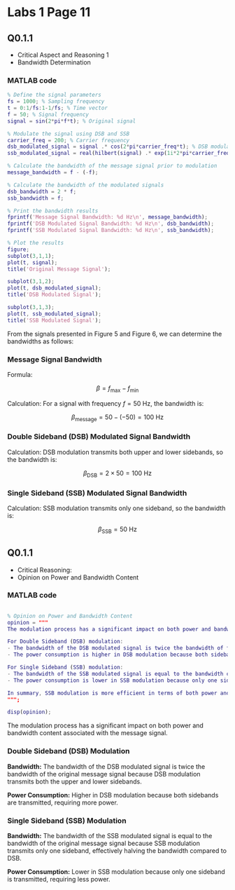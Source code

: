 # Labs 1 Page 11

## Q0.1.1
- Critical Aspect and Reasoning 1
- Bandwidth Determination

### MATLAB code
```matlab
% Define the signal parameters
fs = 1000; % Sampling frequency
t = 0:1/fs:1-1/fs; % Time vector
f = 50; % Signal frequency
signal = sin(2*pi*f*t); % Original signal

% Modulate the signal using DSB and SSB
carrier_freq = 200; % Carrier frequency
dsb_modulated_signal = signal .* cos(2*pi*carrier_freq*t); % DSB modulation
ssb_modulated_signal = real(hilbert(signal) .* exp(1i*2*pi*carrier_freq*t)); % SSB modulation

% Calculate the bandwidth of the message signal prior to modulation
message_bandwidth = f - (-f);

% Calculate the bandwidth of the modulated signals
dsb_bandwidth = 2 * f;
ssb_bandwidth = f;

% Print the bandwidth results
fprintf('Message Signal Bandwidth: %d Hz\n', message_bandwidth);
fprintf('DSB Modulated Signal Bandwidth: %d Hz\n', dsb_bandwidth);
fprintf('SSB Modulated Signal Bandwidth: %d Hz\n', ssb_bandwidth);

% Plot the results
figure;
subplot(3,1,1);
plot(t, signal);
title('Original Message Signal');

subplot(3,1,2);
plot(t, dsb_modulated_signal);
title('DSB Modulated Signal');

subplot(3,1,3);
plot(t, ssb_modulated_signal);
title('SSB Modulated Signal');
```

From the signals presented in Figure 5 and Figure 6, we can determine the bandwidths as follows:

### Message Signal Bandwidth

Formula: 

$$
\beta = f_{\text{max}} - f_{\text{min}}
$$

Calculation: For a signal with frequency $f = 50$ Hz, the bandwidth is: 

$$
\beta_{\text{message}} = 50 - (-50) = 100 \text{ Hz}
$$

### Double Sideband (DSB) Modulated Signal Bandwidth

Calculation: DSB modulation transmits both upper and lower sidebands, so the bandwidth is: 

$$
\beta_{\text{DSB}} = 2 \times 50 = 100 \text{ Hz}
$$

### Single Sideband (SSB) Modulated Signal Bandwidth

Calculation: SSB modulation transmits only one sideband, so the bandwidth is: 

$$
\beta_{\text{SSB}} = 50 \text{ Hz}
$$

## Q0.1.1
- Critical Reasoning:
- Opinion on Power and Bandwidth Content

### MATLAB code
```matlab

% Opinion on Power and Bandwidth Content
opinion = """
The modulation process has a significant impact on both power and bandwidth content associated with the message signal.

For Double Sideband (DSB) modulation:
- The bandwidth of the DSB modulated signal is twice the bandwidth of the original message signal. This is because DSB modulation transmits both the upper and lower sidebands.
- The power consumption is higher in DSB modulation because both sidebands are transmitted, which requires more power.

For Single Sideband (SSB) modulation:
- The bandwidth of the SSB modulated signal is equal to the bandwidth of the original message signal. This is because SSB modulation transmits only one sideband (either upper or lower), effectively halving the bandwidth compared to DSB.
- The power consumption is lower in SSB modulation because only one sideband is transmitted, which requires less power.

In summary, SSB modulation is more efficient in terms of both power and bandwidth compared to DSB modulation. It reduces the required bandwidth by half and consumes less power by transmitting only one sideband.
""";

disp(opinion);
```

The modulation process has a significant impact on both power and bandwidth content associated with the message signal.

### Double Sideband (DSB) Modulation

**Bandwidth:** The bandwidth of the DSB modulated signal is twice the bandwidth of the original message signal because DSB modulation transmits both the upper and lower sidebands.

**Power Consumption:** Higher in DSB modulation because both sidebands are transmitted, requiring more power.

### Single Sideband (SSB) Modulation

**Bandwidth:** The bandwidth of the SSB modulated signal is equal to the bandwidth of the original message signal because SSB modulation transmits only one sideband, effectively halving the bandwidth compared to DSB.

**Power Consumption:** Lower in SSB modulation because only one sideband is transmitted, requiring less power.
